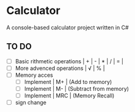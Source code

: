 # Calculator
A console-based calculator project written in C#

## TO DO

- [ ] Basic rithmetic operations | + | - | * | / | = |
- [ ] More advenced operations | √ | % |
- [ ] Memory acces 
    - [ ] Implement | M+  | (Add to memory)
    - [ ] Implement | M-  | (Subtract from memory)
    - [ ] Implement | MRC | (Memory Recall)
- [ ] sign change 